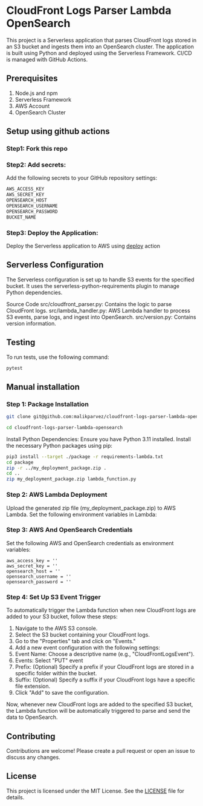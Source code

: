 # CloudFront Logs Parser Lambda OpenSearch

This project is a Serverless application that parses CloudFront logs stored in an S3 bucket and ingests them into an OpenSearch cluster. The application is built using Python and deployed using the Serverless Framework. CI/CD is managed with GitHub Actions.


## Prerequisites

1. Node.js and npm
2. Serverless Framework
3. AWS Account
4. OpenSearch Cluster

## Setup using github actions

### Step1: Fork this repo

### Step2: Add secrets:
Add the following secrets to your GitHub repository settings:

```bash
AWS_ACCESS_KEY
AWS_SECRET_KEY
OPENSEARCH_HOST
OPENSEARCH_USERNAME
OPENSEARCH_PASSWORD
BUCKET_NAME
```

### Step3: Deploy the Application:

Deploy the Serverless application to AWS using [deploy](.github/workflows/deploy.yml) action


## Serverless Configuration
The Serverless configuration is set up to handle S3 events for the specified bucket. It uses the serverless-python-requirements plugin to manage Python dependencies.

Source Code
src/cloudfront_parser.py: Contains the logic to parse CloudFront logs.
src/lambda_handler.py: AWS Lambda handler to process S3 events, parse logs, and ingest into OpenSearch.
src/version.py: Contains version information.

## Testing
To run tests, use the following command:

```bash
pytest
```

## Manual installation 

### Step 1: Package Installation

```bash
git clone git@github.com:malikparvez/cloudfront-logs-parser-lambda-opensearch.git

cd cloudfront-logs-parser-lambda-opensearch
```

Install Python Dependencies:
Ensure you have Python 3.11 installed. Install the necessary Python packages using pip:

```bash
pip3 install --target ./package -r requirements-lambda.txt
cd package
zip -r ../my_deployment_package.zip .
cd ..
zip my_deployment_package.zip lambda_function.py
```

### Step 2: AWS Lambda Deployment
Upload the generated zip file (my_deployment_package.zip) to AWS Lambda. Set the following environment variables in Lambda:


### Step 3: AWS And OpenSearch Credentials
Set the following AWS and OpenSearch credentials as environment variables:

```
aws_access_key = ''
aws_secret_key = ''
opensearch_host = ''
opensearch_username = ''
opensearch_password = ''
```

### Step 4: Set Up S3 Event Trigger
To automatically trigger the Lambda function when new CloudFront logs are added to your S3 bucket, follow these steps:

1. Navigate to the AWS S3 console.
2. Select the S3 bucket containing your CloudFront logs.
3. Go to the "Properties" tab and click on "Events."
4. Add a new event configuration with the following settings:
5. Event Name: Choose a descriptive name (e.g., "CloudFrontLogsEvent").
6. Events: Select "PUT" event
7. Prefix: (Optional) Specify a prefix if your CloudFront logs are stored in a specific folder within the bucket.
8. Suffix: (Optional) Specify a suffix if your CloudFront logs have a specific file extension.
9. Click "Add" to save the configuration.
    
Now, whenever new CloudFront logs are added to the specified S3 bucket, the Lambda function will be automatically triggered to parse and send the data to OpenSearch.


## Contributing
Contributions are welcome! Please create a pull request or open an issue to discuss any changes.

## License
This project is licensed under the MIT License. See the [LICENSE](LICENSE) file for details.

